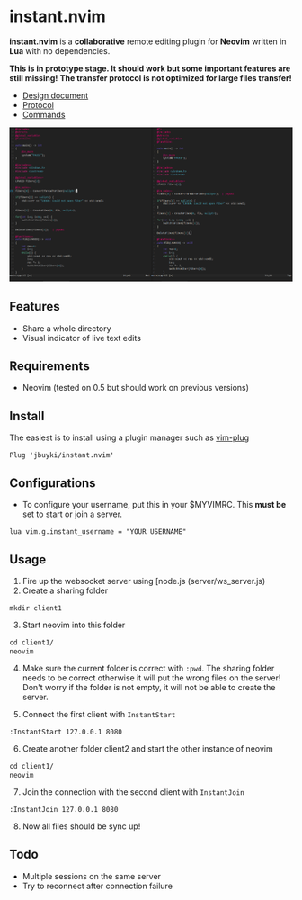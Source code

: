 instant.nvim
============

**instant.nvim** is a **collaborative** remote editing plugin for **Neovim** written in **Lua** with no dependencies.

**This is in prototype stage. It should work but some important features are still missing!**
**The transfer protocol is not optimized for large files transfer!**

* [Design document](docs/design.md)
* [Protocol](docs/protocol.md)
* [Commands](docs/commands.md)

![showcase](docs/images/showcase1.PNG)

Features
--------

* Share a whole directory
* Visual indicator of live text edits

Requirements
------------

* Neovim (tested on 0.5 but should work on previous versions)

Install
-------

The easiest is to install using a plugin manager such as [vim-plug](https://github.com/junegunn/vim-plug)

```
Plug 'jbuyki/instant.nvim'
```

Configurations
--------------

* To configure your username, put this in your $MYVIMRC. This **must be** set to start or join a server.

```
lua vim.g.instant_username = "YOUR USERNAME"
```

Usage
-----

1. Fire up the websocket server using [node.js (server/ws_server.js)
2. Create a sharing folder
```
mkdir client1
```
3. Start neovim into this folder
```
cd client1/
neovim
```
4. Make sure the current folder is correct with `:pwd`. The sharing folder needs to be correct otherwise it will put the wrong files on the server! Don't worry if the folder is not empty, it will not be able to create the server.

5. Connect the first client with `InstantStart`
```
:InstantStart 127.0.0.1 8080
```

6. Create another folder client2 and start the other instance of neovim
```
cd client1/
neovim
```

7. Join the connection with the second client with `InstantJoin`
```
:InstantJoin 127.0.0.1 8080
```

8. Now all files should be sync up!

Todo
----

* Multiple sessions on the same server
* Try to reconnect after connection failure
